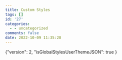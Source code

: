 ```yaml
---
title: Custom Styles
tags: []
id: '27'
categories:
  - - uncategorized
comments: false
date: 2022-10-09 11:35:28
---
```


{"version": 2, "isGlobalStylesUserThemeJSON": true }